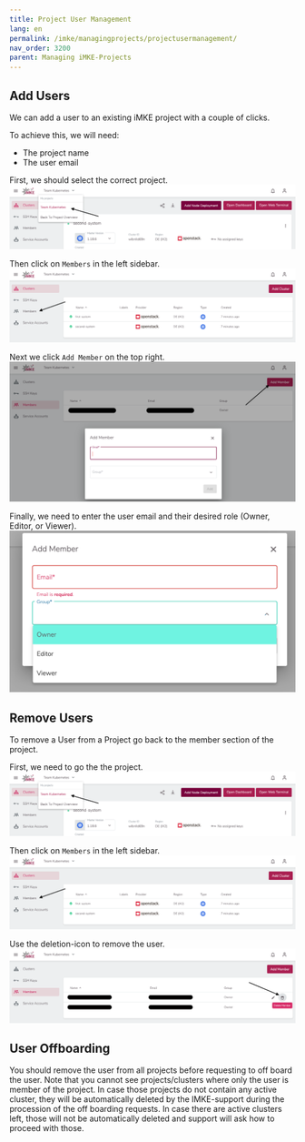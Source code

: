 ```yaml
---
title: Project User Management
lang: en
permalink: /imke/managingprojects/projectusermanagement/
nav_order: 3200
parent: Managing iMKE-Projects
---
```


## Add Users

We can add a user to an existing iMKE project with a couple of clicks.

To achieve this, we will need:

* The project name
* The user email

First, we should select the correct project.
![Get the Project](photo1.png)

Then click on `Members` in the left sidebar.
![Member](photo2.png)

Next we click `Add Member` on the top right.
![Add New member](photo3.png)

Finally, we need to enter the user email and their desired role (Owner, Editor, or Viewer).
![Add Member Role](photo4.png)

## Remove Users

To remove a User from a Project go back to the member section of the project.

First, we need to go the the project.
![Get the Project](photo1.png)

Then click on `Members` in the left sidebar.
![Member](photo2.png)

Use the deletion-icon to remove the user.
![RemoveMember](remove-user.png)

## User Offboarding

You should remove the user from all projects before requesting to off board the user.
Note that you cannot see projects/clusters where only the user is member of the project. In case those projects do not contain any active cluster, they will be automatically deleted by the IMKE-support during the procession of the off boarding requests. In case there are active clusters left, those will not be automatically deleted and support will ask how to proceed with those.
